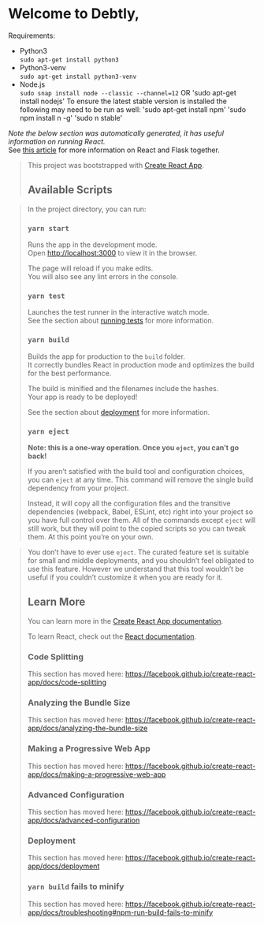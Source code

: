 # Welcome to Debtly,

Requirements:
- Python3  
  `sudo apt-get install python3`
- Python3-venv  
  `sudo apt-get install python3-venv`
- Node.js  
  `sudo snap install node --classic --channel=12`
  OR
  'sudo apt-get install nodejs'
  To ensure the latest stable version is installed the following may need to be run as well:
  'sudo apt-get install npm'
  'sudo npm install n -g'
  'sudo n stable'

*Note the below section was automatically generated, it has useful information on running React.*  
See [this article](https://blog.miguelgrinberg.com/post/how-to-create-a-react--flask-project) for more information on React and Flask together.

> This project was bootstrapped with [Create React App](https://github.com/facebook/create-react-app).
> 
> ## Available Scripts

> In the project directory, you can run:
> 
> ### `yarn start`
> 
> Runs the app in the development mode.<br />
> Open [http://localhost:3000](http://localhost:3000) to view it in the browser.
> 
> The page will reload if you make edits.<br />
> You will also see any lint errors in the console.
> 
> ### `yarn test`
> 
> Launches the test runner in the interactive watch mode.<br />
> See the section about [running tests](https://facebook.github.io/create-react-app/docs/running-tests) for more information.
> 
> ### `yarn build`
> 
> Builds the app for production to the `build` folder.<br />
> It correctly bundles React in production mode and optimizes the build for the best performance.
> 
> The build is minified and the filenames include the hashes.<br />
> Your app is ready to be deployed!
> 
> See the section about [deployment](https://facebook.github.io/create-react-app/docs/deployment) for more information.
> 
> ### `yarn eject`
> 
> **Note: this is a one-way operation. Once you `eject`, you can’t go back!**
> 
> If you aren’t satisfied with the build tool and configuration choices, you can `eject` at any time. This command will remove the single build dependency from your project.
> 
> Instead, it will copy all the configuration files and the transitive dependencies (webpack, Babel, ESLint, etc) right into your project so you have full control over them. All of the commands except `eject` will still work, but they will point to the copied scripts so you can tweak them. At this point you’re on your own.

> You don’t have to ever use `eject`. The curated feature set is suitable for small and middle deployments, and you shouldn’t feel obligated to use this feature. However we understand that this tool wouldn’t be useful if you couldn’t customize it when you are ready for it.
> 
> ## Learn More
> 
> You can learn more in the [Create React App documentation](https://facebook.github.io/create-react-app/docs/getting-started).
> 
> To learn React, check out the [React documentation](https://reactjs.org/).
> 
> ### Code Splitting
> 
> This section has moved here: https://facebook.github.io/create-react-app/docs/code-splitting
> 
> ### Analyzing the Bundle Size
> 
> This section has moved here: https://facebook.github.io/create-react-app/docs/analyzing-the-bundle-size
> 
> ### Making a Progressive Web App
> 
> This section has moved here: https://facebook.github.io/create-react-app/docs/making-a-progressive-web-app
> 
> ### Advanced Configuration
> 
> This section has moved here: https://facebook.github.io/create-react-app/docs/advanced-configuration
> 
> ### Deployment
> 
> This section has moved here: https://facebook.github.io/create-react-app/docs/deployment
> 
> ### `yarn build` fails to minify
> 
> This section has moved here: https://facebook.github.io/create-react-app/docs/troubleshooting#npm-run-build-fails-to-minify
